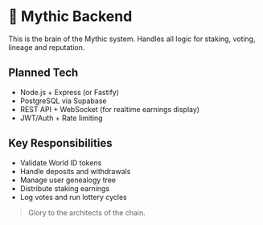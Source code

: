 # 🔧 Mythic Backend

This is the brain of the Mythic system. Handles all logic for staking, voting, lineage and reputation.

## Planned Tech

- Node.js + Express (or Fastify)
- PostgreSQL via Supabase
- REST API + WebSocket (for realtime earnings display)
- JWT/Auth + Rate limiting

## Key Responsibilities

- Validate World ID tokens
- Handle deposits and withdrawals
- Manage user genealogy tree
- Distribute staking earnings
- Log votes and run lottery cycles

> Glory to the architects of the chain.
